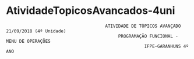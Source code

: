 # AtividadeTopicosAvancados-4uni
                                          ATIVIDADE DE TÓPICOS AVANÇADO 21/09/2018 (4ª Unidade)
                                               PROGRAMAÇÃO FUNCIONAL - MENU DE OPERAÇÕES
                                                         IFPE-GARANHUNS 4º ANO
